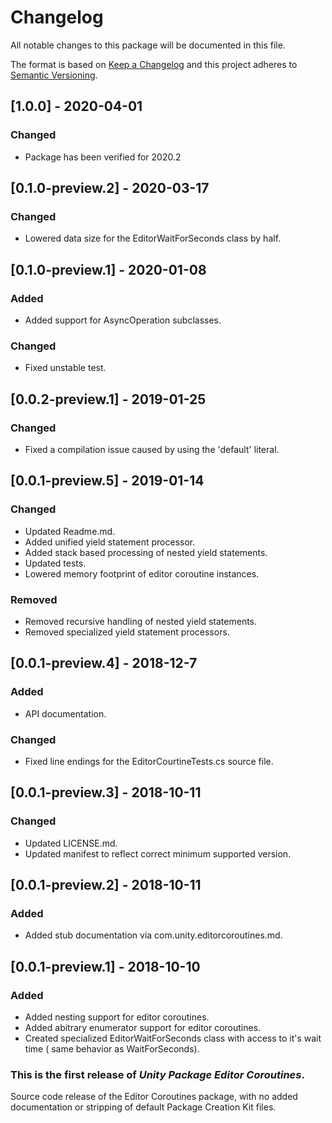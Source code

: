 # Changelog

All notable changes to this package will be documented in this file.

The format is based on [Keep a Changelog](http://keepachangelog.com/en/1.0.0/)
and this project adheres to [Semantic Versioning](http://semver.org/spec/v2.0.0.html).

## [1.0.0] - 2020-04-01

### Changed

- Package has been verified for 2020.2

## [0.1.0-preview.2] - 2020-03-17

### Changed

- Lowered data size for the EditorWaitForSeconds class by half.

## [0.1.0-preview.1] - 2020-01-08

### Added

- Added support for AsyncOperation subclasses.

### Changed

- Fixed unstable test.

## [0.0.2-preview.1] - 2019-01-25

### Changed

- Fixed a compilation issue caused by using the 'default' literal.

## [0.0.1-preview.5] - 2019-01-14

### Changed

- Updated Readme.md.
- Added unified yield statement processor.
- Added stack based processing of nested yield statements.
- Updated tests.
- Lowered memory footprint of editor coroutine instances.

### Removed

- Removed recursive handling of nested yield statements.
- Removed specialized yield statement processors.

## [0.0.1-preview.4] - 2018-12-7

### Added

- API documentation.

### Changed

- Fixed line endings for the EditorCourtineTests.cs source file.

## [0.0.1-preview.3] - 2018-10-11

### Changed

- Updated LICENSE.md.
- Updated manifest to reflect correct minimum supported version.

## [0.0.1-preview.2] - 2018-10-11

### Added

- Added stub documentation via com.unity.editorcoroutines.md.

## [0.0.1-preview.1] - 2018-10-10

### Added

- Added nesting support for editor coroutines.
- Added abitrary enumerator support for editor coroutines.
- Created specialized EditorWaitForSeconds class with access to it's wait time ( same behavior as WaitForSeconds).

### This is the first release of *Unity Package Editor Coroutines*.

Source code release of the Editor Coroutines package, with no added documentation or stripping of default Package
Creation Kit files.

